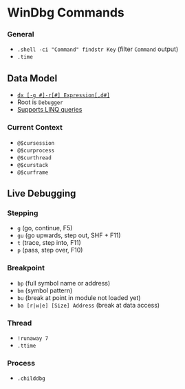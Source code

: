 # WinDbg Commands

### General

- `.shell -ci "Command" findstr Key` (filter `Command` output)
- `.time`

## Data Model

- [`dx [-g #]-r[#] Expression[,d#]`](https://learn.microsoft.com/en-us/windows-hardware/drivers/debugger/dx--display-visualizer-variables-)
- Root is `Debugger`
- [Supports LINQ queries](https://learn.microsoft.com/en-us/windows-hardware/drivers/debugger/using-linq-with-the-debugger-objects#supported-linq-syntax---query-methods)

### Current Context

- `@$cursession`
- `@$curprocess`
- `@$curthread`
- `@$curstack`
- `@$curframe`

## Live Debugging

### Stepping

- `g` (go, continue, F5)
- `gu` (go upwards, step out, SHF + F11)
- `t` (trace, step into, F11)
- `p` (pass, step over, F10)

### Breakpoint

- `bp` (full symbol name or address)
- `bm` (symbol pattern)
- `bu` (break at point in module not loaded yet)
- `ba [r|w|e] [Size] Address` (break at data access)

### Thread

- `!runaway 7`
- `.ttime`

### Process

- `.childdbg`
